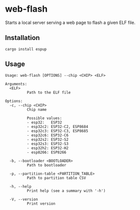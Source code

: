 # web-flash

Starts a local server serving a web page to flash a given ELF file.

## Installation
```
cargo install espup
```
## Usage
```
Usage: web-flash [OPTIONS] --chip <CHIP> <ELF>

Arguments:
  <ELF>
          Path to the ELF file

Options:
  -c, --chip <CHIP>
          Chip name

          Possible values:
          - esp32:   ESP32
          - esp32c2: ESP32-C2, ESP8684
          - esp32c3: ESP32-C3, ESP8685
          - esp32c6: ESP32-C6
          - esp32s2: ESP32-S2
          - esp32s3: ESP32-S3
          - esp32h2: ESP32-H2
          - esp8266: ESP8266

  -b, --bootloader <BOOTLOADER>
          Path to bootloader

  -p, --partition-table <PARTITION_TABLE>
          Path to partition table CSV

  -h, --help
          Print help (see a summary with '-h')

  -V, --version
          Print version
```
